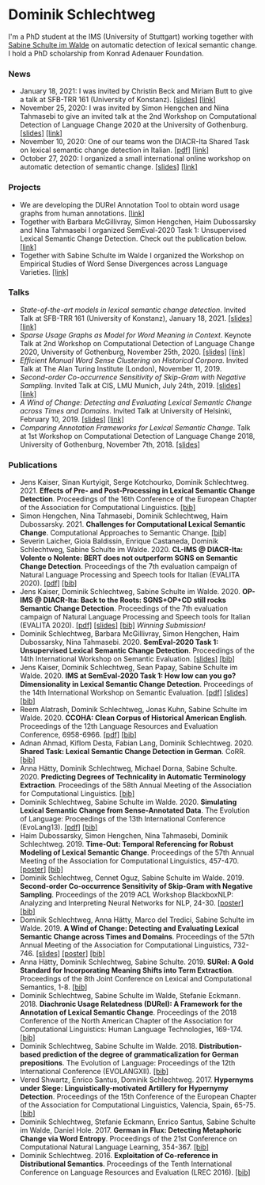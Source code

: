 # Dominik Schlechtweg

I'm a PhD student at the IMS (University of Stuttgart) working together with [Sabine Schulte im Walde](https://www.ims.uni-stuttgart.de/en/institute/team/Schulte-im-Walde-00001/) on automatic detection of lexical semantic change. I hold a PhD scholarship from Konrad Adenauer Foundation.



### News

- January 18, 2021: I was invited by Christin Beck and Miriam Butt to give a talk at SFB-TRR 161 (University of Konstanz).   [[slides]](publications/210118-sota-lscd-slides.pdf)  [[link]](https://www.sfbtrr161.de/newsandpress/events_sfbtrr161/)
- November 25, 2020: I was invited by Simon Hengchen and Nina Tahmasebi to give an invited talk at the 2nd Workshop on Computational Detection of Language Change 2020 at the University of Gothenburg.   [[slides]](publications/201125-wugs-slides.pdf)  [[link]](https://languagechange.org/events/2020-sltc-lcworkshop/)
- November 10, 2020: One of our teams won the DIACR-Ita Shared Task on lexical semantic change detection in Italian.  [[pdf]](https://arxiv.org/abs/2011.03258)   [[link]](https://www.ims.uni-stuttgart.de/en/institute/news/news/IMS-team-wins-DIACR-Ita-Shared-Task/)
- October 27, 2020: I organized a small international online workshop on automatic detection of semantic change.   [[slides]](https://www.ims.uni-stuttgart.de/en/institute/news/event/Online-Workshop-on-Automatic-Detection-of-Semantic-Change/)  [[link]](https://www.ims.uni-stuttgart.de/en/institute/news/event/Online-Workshop-on-Automatic-Detection-of-Semantic-Change/)

### Projects

- We are developing the DURel Annotation Tool to obtain word usage graphs from human annotations. [[link]](https://www.ims.uni-stuttgart.de/en/research/resources/tools/durel-annotations-tool/) 
- Together with Barbara McGillivray, Simon Hengchen, Haim Dubossarsky and Nina Tahmasebi I organized SemEval-2020 Task 1: Unsupervised Lexical Semantic Change Detection. Check out the publication below. [[link]](https://languagechange.org/semeval/) 
- Together with Sabine Schulte im Walde I organized the Workshop on Empirical Studies of Word Sense Divergences across Language Varieties. [[link]](https://www.ims.uni-stuttgart.de/events/dgfs-20-ws/)



### Talks

- *State-of-the-art models in lexical semantic change detection*. Invited Talk at SFB-TRR 161 (University of Konstanz), January 18, 2021.  [[slides]](publications/210118-sota-lscd-slides.pdf)  [[link]](https://www.sfbtrr161.de/newsandpress/events_sfbtrr161/)
- *Sparse Usage Graphs as Model for Word Meaning in Context*. Keynote Talk at 2nd Workshop on Computational Detection of Language Change 2020, University of Gothenburg, November 25th, 2020.  [[slides]](publications/201125-wugs-slides.pdf)  [[link]](https://languagechange.org/events/2020-sltc-lcworkshop/)
- *Efficient Manual Word Sense Clustering on Historical Corpora*. Invited Talk at The Alan Turing Institute (London), November 11, 2019.   
- *Second-order Co-occurrence Sensitivity of Skip-Gram with Negative Sampling*. Invited Talk at CIS, LMU Munich, July 24th, 2019.  [[slides]](publications/190723-slides-second-order.pdf)  [[link]](https://www.cis.uni-muenchen.de/~fraser/topics_nlp_2019_SS/)
- *A Wind of Change: Detecting and Evaluating Lexical Semantic Change across Times and Domains*. Invited Talk at University of Helsinki, February 10, 2019.  [[slides]](publications/190626-slides-woc.pdf)  [[link]](https://www.helsinki.fi/en/helsinki-centre-for-digital-humanities/workshop-on-lexical-semantic-change)
- *Comparing Annotation Frameworks for Lexical Semantic Change*. Talk at 1st Workshop on Computational Detection of Language Change 2018, University of Gothenburg, November 7th, 2018.  [[slides]](https://spraakbanken.gu.se/sites/spraakbanken.gu.se/files/181107-compare-annot.pdf)  



### Publications

- Jens Kaiser, Sinan Kurtyigit, Serge Kotchourko, Dominik Schlechtweg. 2021. **Effects of Pre- and Post-Processing in Lexical Semantic Change Detection**. Proceedings of the 16th Conference of the European Chapter of the Association for Computational Linguistics.     [[bib]](publications/bib/Kaiser2021effects.bib) 
- Simon Hengchen, Nina Tahmasebi, Dominik Schlechtweg, Haim Dubossarsky. 2021. **Challenges for Computational Lexical Semantic Change**. Computational Approaches to Semantic Change.     [[bib]](publications/bib/hengchen2021challenges.bib) 
- Severin Laicher, Gioia Baldissin, Enrique Castaneda, Dominik Schlechtweg, Sabine Schulte im Walde. 2020. **CL-IMS @ DIACR-Ita: Volente o Nolente: BERT does not outperform SGNS on Semantic Change Detection**. Proceedings of the 7th evaluation campaign of Natural Language Processing and Speech tools for Italian (EVALITA 2020).  [[pdf]](https://arxiv.org/abs/2011.07247)    [[bib]](publications/bib/laicher-etal-2020-volente.bib) 
- Jens Kaiser, Dominik Schlechtweg, Sabine Schulte im Walde. 2020. **OP-IMS @ DIACR-Ita: Back to the Roots: SGNS+OP+CD still rocks Semantic Change Detection**. Proceedings of the 7th evaluation campaign of Natural Language Processing and Speech tools for Italian (EVALITA 2020).  [[pdf]](https://arxiv.org/abs/2011.03258)  [[slides]](publications/201216-slides-opims.pdf)   [[bib]](publications/bib/kaiser-etal-2020-roots.bib) *Winning Submission!*
- Dominik Schlechtweg, Barbara McGillivray, Simon Hengchen, Haim Dubossarsky, Nina Tahmasebi. 2020. **SemEval-2020 Task 1: Unsupervised Lexical Semantic Change Detection**. Proceedings of the 14th International Workshop on Semantic Evaluation.   [[slides]](publications/201216-slides-opims.pdf)   [[bib]](publications/bib/schlechtweg-etal-2020-semeval.bib) 
- Jens Kaiser, Dominik Schlechtweg, Sean Papay, Sabine Schulte im Walde. 2020. **IMS at SemEval-2020 Task 1: How low can you go? Dimensionality in Lexical Semantic Change Detection**. Proceedings of the 14th International Workshop on Semantic Evaluation.  [[pdf]](https://arxiv.org/abs/2008.03164)  [[slides]](https://arxiv.org/abs/2008.03164)   [[bib]](publications/bib/kaiser-etal-2020-IMS.bib) 
- Reem Alatrash, Dominik Schlechtweg, Jonas Kuhn, Sabine Schulte im Walde. 2020. **CCOHA: Clean Corpus of Historical American English**. Proceedings of the 12th Language Resources and Evaluation Conference, 6958-6966.  [[pdf]](https://www.aclweb.org/anthology/2020.lrec-1.859)    [[bib]](publications/bib/alatrash-etal-2020-ccoha.bib) 
- Adnan Ahmad, Kiflom Desta, Fabian Lang, Dominik Schlechtweg. 2020. **Shared Task: Lexical Semantic Change Detection in German**. CoRR.     [[bib]](publications/bib/AhmadEtal2020.bib) 
- Anna Hätty, Dominik Schlechtweg, Michael Dorna, Sabine Schulte. 2020. **Predicting Degrees of Technicality in Automatic Terminology Extraction**. Proceedings of the 58th Annual Meeting of the Association for Computational Linguistics.     [[bib]](publications/bib/haetty-etal-2020-technicality.bib) 
- Dominik Schlechtweg, Sabine Schulte im Walde. 2020. **Simulating Lexical Semantic Change from Sense-Annotated Data**. The Evolution of Language: Proceedings of the 13th International Conference (EvoLang13).  [[pdf]](http://brussels.evolang.org/proceedings/paper.html?nr=9)    [[bib]](publications/bib/schlechtweg-walde-2020.bib) 
- Haim Dubossarsky, Simon Hengchen, Nina Tahmasebi, Dominik Schlechtweg. 2019. **Time-Out: Temporal Referencing for Robust Modeling of Lexical Semantic Change**. Proceedings of the 57th Annual Meeting of the Association for Computational Linguistics, 457-470.    [[poster]](https://languagechange.org/ACL-poster-Dubossarsky_A0_poster.pdf)  [[bib]](publications/bib/Dubossarskyetal19.bib) 
- Dominik Schlechtweg, Cennet Oguz, Sabine Schulte im Walde. 2019. **Second-order Co-occurrence Sensitivity of Skip-Gram with Negative Sampling**. Proceedings of the 2019 ACL Workshop BlackboxNLP: Analyzing and Interpreting Neural Networks for NLP, 24-30.    [[poster]](publications/190729-poster-socssgns.pdf)  [[bib]](publications/bib/Schlechtwegetal19SecondOrder.bib) 
- Dominik Schlechtweg, Anna Hätty, Marco del Tredici, Sabine Schulte im Walde. 2019. **A Wind of Change: Detecting and Evaluating Lexical Semantic Change across Times and Domains**. Proceedings of the 57th Annual Meeting of the Association for Computational Linguistics, 732-746.   [[slides]](publications/190626-slides-woc.pdf)  [[poster]](publications/190729-poster-woc.pdf)  [[bib]](publications/bib/Schlechtwegetal19.bib) 
- Anna Hätty, Dominik Schlechtweg, Sabine Schulte. 2019. **SURel: A Gold Standard for Incorporating Meaning Shifts into Term Extraction**. Proceedings of the 8th Joint Conference on Lexical and Computational Semantics, 1-8.     [[bib]](publications/bib/haettySurel-2019.bib) 
- Dominik Schlechtweg, Sabine Schulte im Walde, Stefanie Eckmann. 2018. **Diachronic Usage Relatedness (DURel): A Framework for the Annotation of Lexical Semantic Change**. Proceedings of the 2018 Conference of the North American Chapter  of the Association for Computational Linguistics: Human Language Technologies, 169-174.     [[bib]](publications/bib/Schlechtwegetal18.bib) 
- Dominik Schlechtweg, Sabine Schulte im Walde. 2018. **Distribution-based prediction of the degree of grammaticalization for German prepositions**. The Evolution of Language: Proceedings of the 12th International Conference (EVOLANGXII).     [[bib]](publications/bib/SchlechtwegWalde18.bib) 
- Vered Shwartz, Enrico Santus, Dominik Schlechtweg. 2017. **Hypernyms under Siege: Linguistically-motivated Artillery for Hypernymy Detection**. Proceedings of the 15th Conference of the European Chapter of the Association for Computational Linguistics, Valencia, Spain, 65-75.     [[bib]](publications/bib/Shwartz2017.bib) 
- Dominik Schlechtweg, Stefanie Eckmann, Enrico Santus, Sabine Schulte im Walde, Daniel Hole. 2017. **German in Flux: Detecting Metaphoric Change via Word Entropy**. Proceedings of the 21st Conference on Computational Natural Language Learning, 354-367.     [[bib]](publications/bib/schlechtweg-EtAl-2017-CoNLL.bib) 
- Dominik Schlechtweg. 2016. **Exploitation of Co-reference in Distributional Semantics**. Proceedings of the Tenth International Conference on Language Resources and Evaluation (LREC 2016).     [[bib]](publications/bib/schlechtweg16.bib) 

